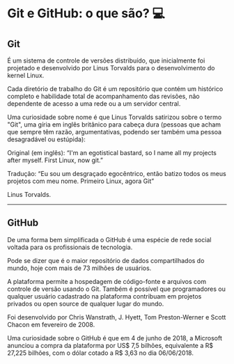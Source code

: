 # **Git e GitHub: o que são?** 💻 

## **Git**

É um sistema de controle de versões distribuído, que inicialmente foi projetado e desenvolvido por Linus Torvalds para o desenvolvimento do kernel Linux.

Cada diretório de trabalho do Git é um repositório que contém um histórico completo e habilidade total de acompanhamento das revisões, não dependente de acesso a uma rede ou a um servidor central.

Uma curiosidade sobre nome é que Linus Torvalds satirizou sobre o termo "Git", uma gíria em inglês britânico para cabeça dura (pessoas que acham que sempre têm razão, argumentativas, podendo ser também uma pessoa desagradável ou estúpida):

Original (em inglês): “I'm an egotistical bastard, so I name all my projects after myself. First Linux, now git.”

Tradução: “Eu sou um desgraçado egocêntrico, então batizo todos os meus projetos com meu nome. Primeiro Linux, agora Git”

Linus Torvalds.

--- 

## **GitHub**

De uma forma bem simplificada o GitHub é uma espécie de rede social voltada para os profissionais de tecnologia.

Pode se dizer que é o maior repositório de dados compartilhados do mundo, hoje com mais de 73 milhões de usuários.

A plataforma permite a hospedagem de código-fonte e arquivos com controle de versão usando o Git. Também é possível que programadores ou qualquer usuário cadastrado na plataforma contribuam em projetos privados ou open source de qualquer lugar do mundo.

Foi desenvolvido por Chris Wanstrath, J. Hyett, Tom Preston-Werner e Scott Chacon em fevereiro de 2008.

Uma curiosidade sobre o GitHub é que em 4 de junho de 2018, a Microsoft anunciou a compra da plataforma por US$ 7,5 bilhões, equivalente a R$ 27,225 bilhões, com o dólar cotado a R$ 3,63 no dia 06/06/2018.